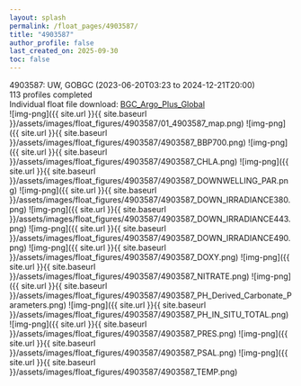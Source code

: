 ```yaml
---
layout: splash
permalink: /float_pages/4903587/
title: "4903587"
author_profile: false
last_created_on: 2025-09-30
toc: false
---
```

 
4903587: UW, GOBGC (2023-06-20T03:23 to 2024-12-21T20:00)\
113 profiles completed\
Individual float file download: [BGC_Argo_Plus_Global](https://ftp.soest.hawaii.edu/bgc_argo_plus/Individual_Floats/outliers_removed/4903587_Sprof_processed.nc)\
![img-png]({{ site.url }}{{ site.baseurl }}/assets/images/float_figures/4903587/01_4903587_map.png)
![img-png]({{ site.url }}{{ site.baseurl }}/assets/images/float_figures/4903587/4903587_BBP700.png)
![img-png]({{ site.url }}{{ site.baseurl }}/assets/images/float_figures/4903587/4903587_CHLA.png)
![img-png]({{ site.url }}{{ site.baseurl }}/assets/images/float_figures/4903587/4903587_DOWNWELLING_PAR.png)
![img-png]({{ site.url }}{{ site.baseurl }}/assets/images/float_figures/4903587/4903587_DOWN_IRRADIANCE380.png)
![img-png]({{ site.url }}{{ site.baseurl }}/assets/images/float_figures/4903587/4903587_DOWN_IRRADIANCE443.png)
![img-png]({{ site.url }}{{ site.baseurl }}/assets/images/float_figures/4903587/4903587_DOWN_IRRADIANCE490.png)
![img-png]({{ site.url }}{{ site.baseurl }}/assets/images/float_figures/4903587/4903587_DOXY.png)
![img-png]({{ site.url }}{{ site.baseurl }}/assets/images/float_figures/4903587/4903587_NITRATE.png)
![img-png]({{ site.url }}{{ site.baseurl }}/assets/images/float_figures/4903587/4903587_PH_Derived_Carbonate_Parameters.png)
![img-png]({{ site.url }}{{ site.baseurl }}/assets/images/float_figures/4903587/4903587_PH_IN_SITU_TOTAL.png)
![img-png]({{ site.url }}{{ site.baseurl }}/assets/images/float_figures/4903587/4903587_PRES.png)
![img-png]({{ site.url }}{{ site.baseurl }}/assets/images/float_figures/4903587/4903587_PSAL.png)
![img-png]({{ site.url }}{{ site.baseurl }}/assets/images/float_figures/4903587/4903587_TEMP.png)
